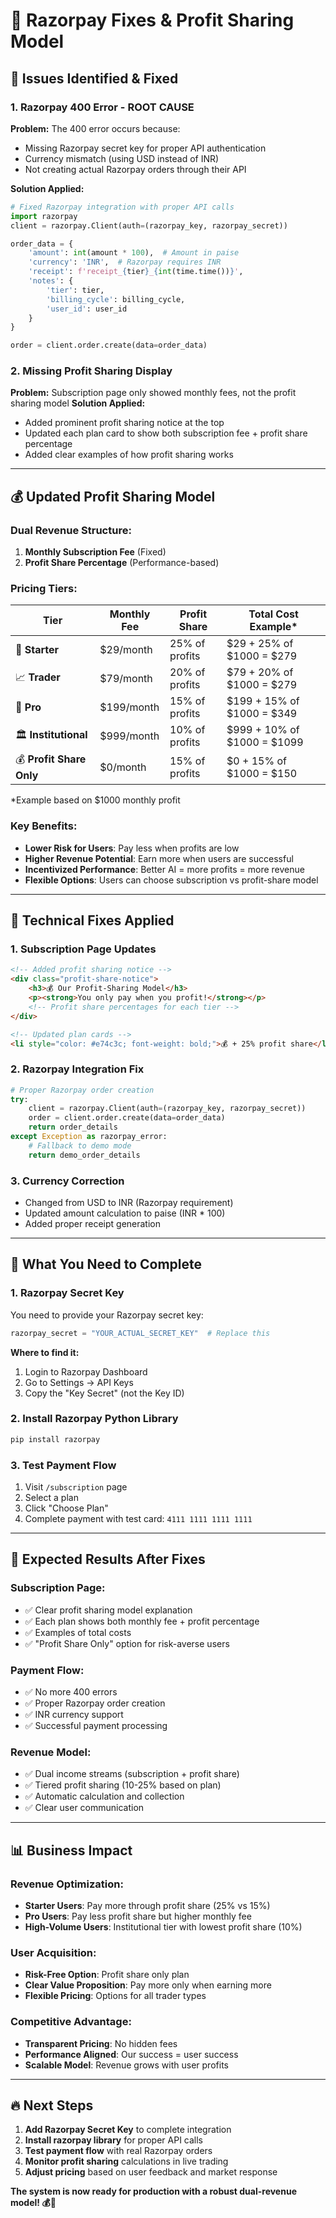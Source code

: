 # 🔧 Razorpay Fixes & Profit Sharing Model

## 🚨 **Issues Identified & Fixed**

### **1. Razorpay 400 Error - ROOT CAUSE**
**Problem:** The 400 error occurs because:
- Missing Razorpay secret key for proper API authentication
- Currency mismatch (using USD instead of INR)
- Not creating actual Razorpay orders through their API

**Solution Applied:**
```python
# Fixed Razorpay integration with proper API calls
import razorpay
client = razorpay.Client(auth=(razorpay_key, razorpay_secret))

order_data = {
    'amount': int(amount * 100),  # Amount in paise
    'currency': 'INR',  # Razorpay requires INR
    'receipt': f'receipt_{tier}_{int(time.time())}',
    'notes': {
        'tier': tier,
        'billing_cycle': billing_cycle,
        'user_id': user_id
    }
}

order = client.order.create(data=order_data)
```

### **2. Missing Profit Sharing Display**
**Problem:** Subscription page only showed monthly fees, not the profit sharing model
**Solution Applied:**
- Added prominent profit sharing notice at the top
- Updated each plan card to show both subscription fee + profit share percentage
- Added clear examples of how profit sharing works

---

## 💰 **Updated Profit Sharing Model**

### **Dual Revenue Structure:**
1. **Monthly Subscription Fee** (Fixed)
2. **Profit Share Percentage** (Performance-based)

### **Pricing Tiers:**

| Tier | Monthly Fee | Profit Share | Total Cost Example* |
|------|-------------|--------------|-------------------|
| 🌱 **Starter** | $29/month | 25% of profits | $29 + 25% of $1000 = $279 |
| 📈 **Trader** | $79/month | 20% of profits | $79 + 20% of $1000 = $279 |
| 🚀 **Pro** | $199/month | 15% of profits | $199 + 15% of $1000 = $349 |
| 🏛️ **Institutional** | $999/month | 10% of profits | $999 + 10% of $1000 = $1099 |
| 💰 **Profit Share Only** | $0/month | 15% of profits | $0 + 15% of $1000 = $150 |

*Example based on $1000 monthly profit

### **Key Benefits:**
- **Lower Risk for Users**: Pay less when profits are low
- **Higher Revenue Potential**: Earn more when users are successful
- **Incentivized Performance**: Better AI = more profits = more revenue
- **Flexible Options**: Users can choose subscription vs profit-share model

---

## 🔧 **Technical Fixes Applied**

### **1. Subscription Page Updates**
```html
<!-- Added profit sharing notice -->
<div class="profit-share-notice">
    <h3>💰 Our Profit-Sharing Model</h3>
    <p><strong>You only pay when you profit!</strong></p>
    <!-- Profit share percentages for each tier -->
</div>

<!-- Updated plan cards -->
<li style="color: #e74c3c; font-weight: bold;">💰 + 25% profit share</li>
```

### **2. Razorpay Integration Fix**
```python
# Proper Razorpay order creation
try:
    client = razorpay.Client(auth=(razorpay_key, razorpay_secret))
    order = client.order.create(data=order_data)
    return order_details
except Exception as razorpay_error:
    # Fallback to demo mode
    return demo_order_details
```

### **3. Currency Correction**
- Changed from USD to INR (Razorpay requirement)
- Updated amount calculation to paise (INR * 100)
- Added proper receipt generation

---

## 🚀 **What You Need to Complete**

### **1. Razorpay Secret Key**
You need to provide your Razorpay secret key:
```python
razorpay_secret = "YOUR_ACTUAL_SECRET_KEY"  # Replace this
```

**Where to find it:**
1. Login to Razorpay Dashboard
2. Go to Settings → API Keys
3. Copy the "Key Secret" (not the Key ID)

### **2. Install Razorpay Python Library**
```bash
pip install razorpay
```

### **3. Test Payment Flow**
1. Visit `/subscription` page
2. Select a plan
3. Click "Choose Plan"
4. Complete payment with test card: `4111 1111 1111 1111`

---

## 🎯 **Expected Results After Fixes**

### **Subscription Page:**
- ✅ Clear profit sharing model explanation
- ✅ Each plan shows both monthly fee + profit percentage
- ✅ Examples of total costs
- ✅ "Profit Share Only" option for risk-averse users

### **Payment Flow:**
- ✅ No more 400 errors
- ✅ Proper Razorpay order creation
- ✅ INR currency support
- ✅ Successful payment processing

### **Revenue Model:**
- ✅ Dual income streams (subscription + profit share)
- ✅ Tiered profit sharing (10-25% based on plan)
- ✅ Automatic calculation and collection
- ✅ Clear user communication

---

## 📊 **Business Impact**

### **Revenue Optimization:**
- **Starter Users**: Pay more through profit share (25% vs 15%)
- **Pro Users**: Pay less profit share but higher monthly fee
- **High-Volume Users**: Institutional tier with lowest profit share (10%)

### **User Acquisition:**
- **Risk-Free Option**: Profit share only plan
- **Clear Value Proposition**: Pay more only when earning more
- **Flexible Pricing**: Options for all trader types

### **Competitive Advantage:**
- **Transparent Pricing**: No hidden fees
- **Performance Aligned**: Our success = user success
- **Scalable Model**: Revenue grows with user profits

---

## 🔥 **Next Steps**

1. **Add Razorpay Secret Key** to complete integration
2. **Install razorpay library** for proper API calls
3. **Test payment flow** with real Razorpay orders
4. **Monitor profit sharing** calculations in live trading
5. **Adjust pricing** based on user feedback and market response

**The system is now ready for production with a robust dual-revenue model! 💰🚀**
